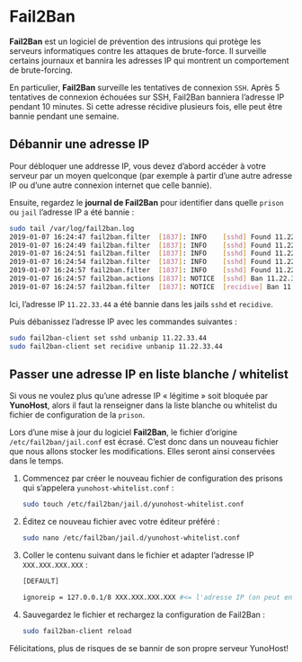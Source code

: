# Fail2Ban

**Fail2Ban** est un logiciel de prévention des intrusions qui protège les serveurs informatiques contre les attaques de brute-force. Il surveille certains journaux et bannira les adresses IP qui montrent un comportement de brute-forcing.

En particulier, **Fail2Ban** surveille les tentatives de connexion `SSH`. Après 5 tentatives de connexion échouées sur SSH, Fail2Ban banniera l’adresse IP pendant 10 minutes. Si cette adresse récidive plusieurs fois, elle peut être bannie pendant une semaine.

## Débannir une adresse IP

Pour débloquer une addresse IP, vous devez d’abord accéder à votre serveur par un moyen quelconque (par exemple à partir d’une autre adresse IP ou d’une autre connexion internet que celle bannie).

Ensuite, regardez le **journal de Fail2Ban** pour identifier dans quelle `prison` ou `jail` l’adresse IP a été bannie :

```bash
sudo tail /var/log/fail2ban.log
2019-01-07 16:24:47 fail2ban.filter  [1837]: INFO    [sshd] Found 11.22.33.44
2019-01-07 16:24:49 fail2ban.filter  [1837]: INFO    [sshd] Found 11.22.33.44
2019-01-07 16:24:51 fail2ban.filter  [1837]: INFO    [sshd] Found 11.22.33.44
2019-01-07 16:24:54 fail2ban.filter  [1837]: INFO    [sshd] Found 11.22.33.44
2019-01-07 16:24:57 fail2ban.filter  [1837]: INFO    [sshd] Found 11.22.33.44
2019-01-07 16:24:57 fail2ban.actions [1837]: NOTICE  [sshd] Ban 11.22.33.44
2019-01-07 16:24:57 fail2ban.filter  [1837]: NOTICE  [recidive] Ban 11.22.33.44
```

Ici, l’adresse IP `11.22.33.44` a été bannie dans les jails `sshd` et `recidive`.

Puis débanissez l’adresse IP avec les commandes suivantes :

```bash
sudo fail2ban-client set sshd unbanip 11.22.33.44
sudo fail2ban-client set recidive unbanip 11.22.33.44
```

## Passer une adresse IP en liste blanche / whitelist

Si vous ne voulez plus qu’une adresse IP « légitime » soit bloquée par **YunoHost**, alors il faut la renseigner dans la liste blanche ou whitelist du fichier de configuration de la `prison`.

Lors d’une mise à jour du logiciel **Fail2Ban**, le fichier d’origine `/etc/fail2ban/jail.conf` est écrasé. C’est donc dans un nouveau fichier que nous allons stocker les modifications. Elles seront ainsi conservées dans le temps.

1. Commencez par créer le nouveau fichier de configuration des prisons qui s’appelera `yunohost-whitelist.conf` :

    ```bash
    sudo touch /etc/fail2ban/jail.d/yunohost-whitelist.conf
    ```

2. Éditez ce nouveau fichier avec votre éditeur préféré :

    ```bash
    sudo nano /etc/fail2ban/jail.d/yunohost-whitelist.conf
    ```

3. Coller le contenu suivant dans le fichier et adapter l’adresse IP `XXX.XXX.XXX.XXX` :

    ```bash
    [DEFAULT]

    ignoreip = 127.0.0.1/8 XXX.XXX.XXX.XXX #<= l'adresse IP (on peut en mettre  plusieurs, séparées par un espace) que vous voulez passer en liste blanche / whitelist
    ```

4. Sauvegardez le fichier et rechargez la configuration de Fail2Ban :

    ```bash
    sudo fail2ban-client reload
    ```

Félicitations, plus de risques de se bannir de son propre serveur YunoHost!
